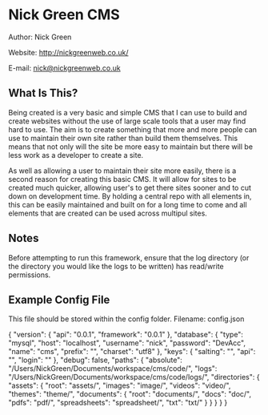 Nick Green CMS
=======================

Author: Nick Green


Website: http://nickgreenweb.co.uk/


E-mail: nick@nickgreenweb.co.uk


What Is This?
-------------

Being created is a very basic and simple CMS that I can use to build and create websites without the use of large scale tools that a user may find hard to use. The aim is to create something that more and more people can use to maintain their own site rather than build them themselves. This means that not only will the site be more easy to maintain but there will be less work as a developer to create a site.

As well as allowing a user to maintain their site more easily, there is a second reason for creating this basic CMS. It will allow for sites to be created much quicker, allowing user's to get there sites sooner and to cut down on development time. By holding a central repo with all elements in, this can be easily maintained and built on for a long time to come and all elements that are created can be used across multipul sites.

Notes
-----

Before attempting to run this framework, ensure that the log directory (or the directory you would like the logs to be written) has read/write permissions.

Example Config File
-------------------

This file should be stored within the config folder.
Filename: config.json

{
	"version": {
		"api": "0.0.1",
		"framework": "0.0.1"
	},
	"database": {
		"type": "mysql",
		"host": "localhost",
		"username": "nick",
		"password": "DevAcc",
		"name": "cms",
		"prefix": "",
		"charset": "utf8"
	},
	"keys": {
		"salting": "",
		"api": "",
		"login": ""
	},
	"debug": false,
	"paths": {
		"absolute": "/Users/NickGreen/Documents/workspace/cms/code/",
		"logs": "/Users/NickGreen/Documents/workspace/cms/code/logs/",
		"directories": {
			"assets": {
				"root": "assets/",
				"images": "image/",
				"videos": "video/",
				"themes": "theme/",
				"documents": {
					"root": "documents/",
					"docs": "doc/",
					"pdfs": "pdf/",
					"spreadsheets": "spreadsheet/",
					"txt": "txt/"
				}
			}
		}
	}
}